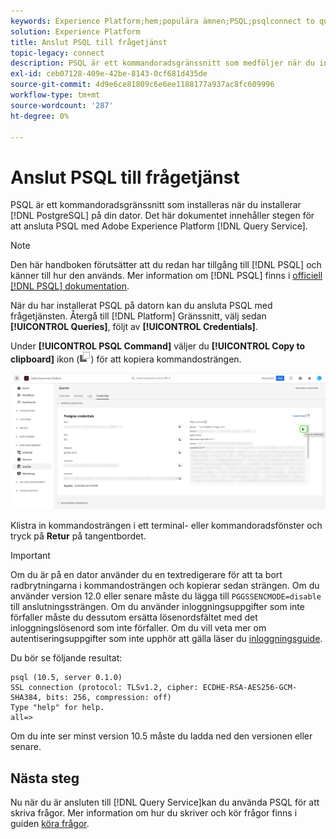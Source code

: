 ```yaml
---
keywords: Experience Platform;hem;populära ämnen;PSQL;psqlconnect to query service;Query service;query service;
solution: Experience Platform
title: Anslut PSQL till frågetjänst
topic-legacy: connect
description: PSQL är ett kommandoradsgränssnitt som medföljer när du installerar PostgreSQL på datorn. Du kan installera det genom att följa dessa anvisningar.
exl-id: ceb07128-409e-42be-8143-0cf681d435de
source-git-commit: 4d9e6ce81809c6e6ee1188177a937ac8fc609996
workflow-type: tm+mt
source-wordcount: '287'
ht-degree: 0%

---
```


# Anslut PSQL till frågetjänst

PSQL är ett kommandoradsgränssnitt som installeras när du installerar [!DNL PostgreSQL] på din dator. Det här dokumentet innehåller stegen för att ansluta PSQL med Adobe Experience Platform [!DNL Query Service].

>[!NOTE]
>
> Den här handboken förutsätter att du redan har tillgång till [!DNL PSQL] och känner till hur den används. Mer information om [!DNL PSQL] finns i [officiell [!DNL PSQL] dokumentation](https://www.postgresql.org/docs/current/app-psql.html).

När du har installerat PSQL på datorn kan du ansluta PSQL med frågetjänsten. Återgå till [!DNL Platform] Gränssnitt, välj sedan **[!UICONTROL Queries]**, följt av **[!UICONTROL Credentials]**.

Under **[!UICONTROL PSQL Command]** väljer du **[!UICONTROL Copy to clipboard]** ikon (![Kopiera ikon](../images/clients/psql/copy-icon.png)) för att kopiera kommandosträngen.

![Fliken Autentiseringsuppgifter för kontrollpanelen Frågor med kopieringsikonen markerad.](../images/clients/psql/connect-bi.png)

Klistra in kommandosträngen i ett terminal- eller kommandoradsfönster och tryck på **Retur** på tangentbordet.

>[!IMPORTANT]
>
>Om du är på en dator använder du en textredigerare för att ta bort radbrytningarna i kommandosträngen och kopierar sedan strängen. Om du använder version 12.0 eller senare måste du lägga till `PGGSSENCMODE=disable` till anslutningssträngen. Om du använder inloggningsuppgifter som inte förfaller måste du dessutom ersätta lösenordsfältet med det inloggningslösenord som inte förfaller. Om du vill veta mer om autentiseringsuppgifter som inte upphör att gälla läser du [inloggningsguide](../ui/credentials.md).

Du bör se följande resultat:

```shell
psql (10.5, server 0.1.0)
SSL connection (protocol: TLSv1.2, cipher: ECDHE-RSA-AES256-GCM-SHA384, bits: 256, compression: off)
Type "help" for help.
all=>
```

Om du inte ser minst version 10.5 måste du ladda ned den versionen eller senare.

## Nästa steg

Nu när du är ansluten till [!DNL Query Service]kan du använda PSQL för att skriva frågor. Mer information om hur du skriver och kör frågor finns i guiden [köra frågor](../best-practices/writing-queries.md).
